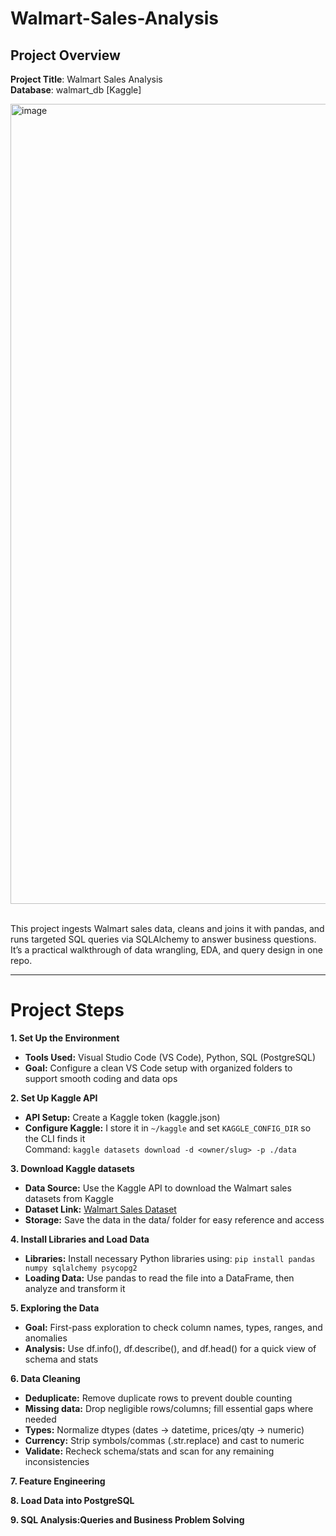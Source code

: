 # Walmart-Sales-Analysis

## Project Overview  
**Project Title**: Walmart Sales Analysis  
**Database**: walmart_db [Kaggle]  

<img width="1920" height="1280" alt="image" src="https://github.com/user-attachments/assets/9ef6b865-89c7-4247-8b0a-fdf1bbf7c150" />

<br>
<br>

This project ingests Walmart sales data, cleans and joins it with pandas, and runs targeted SQL queries via SQLAlchemy to answer business questions. It’s a practical walkthrough of data wrangling, EDA, and query design in one repo.

---

# Project Steps

**1. Set Up the Environment**
- **Tools Used:** Visual Studio Code (VS Code), Python, SQL (PostgreSQL)
- **Goal:** Configure a clean VS Code setup with organized folders to support smooth coding and data ops


**2. Set Up Kaggle API**
- **API Setup:** Create a Kaggle token (kaggle.json)  
- **Configure Kaggle:** I store it in ```~/kaggle``` and set ```KAGGLE_CONFIG_DIR``` so the CLI finds it  
Command: ```kaggle datasets download -d <owner/slug> -p ./data```

**3. Download Kaggle datasets**  
- **Data Source:** Use the Kaggle API to download the Walmart sales datasets from Kaggle  
- **Dataset Link:** [Walmart Sales Dataset](https://www.kaggle.com/datasets/najir0123/walmart-10k-sales-datasets)
- **Storage:** Save the data in the data/ folder for easy reference and access

**4. Install  Libraries and Load Data**
- **Libraries:** Install necessary Python libraries using:
```pip install pandas numpy sqlalchemy psycopg2```
- **Loading Data:** Use pandas to read the file into a DataFrame, then analyze and transform it

**5. Exploring the Data**
- **Goal:** First-pass exploration to check column names, types, ranges, and anomalies
- **Analysis:** Use df.info(), df.describe(), and df.head() for a quick view of schema and stats


**6. Data Cleaning**
- **Deduplicate:** Remove duplicate rows to prevent double counting
- **Missing data:** Drop negligible rows/columns; fill essential gaps where needed
- **Types:** Normalize dtypes (dates → datetime, prices/qty → numeric)
- **Currency:** Strip symbols/commas (.str.replace) and cast to numeric
- **Validate:** Recheck schema/stats and scan for any remaining inconsistencies

**7. Feature Engineering**

**8. Load Data into PostgreSQL**

**9. SQL Analysis:Queries and Business Problem Solving**






































